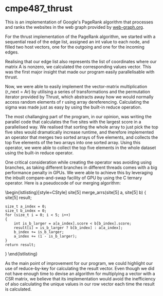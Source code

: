 # cmpe487_thrust

This is an implementation of Google's PageRank algorithm that processes and ranks the websites in the web graph provided by [web-graph.org](http://web-graph.org).

For the thrust implementation of the PageRank algorithm, we started with a sequential read of the edge list, assigned an int value to each node, and filled two host vectors, one for the outgoing and one for the incoming edges. 

Realising that our edge list also represents the list of coordinates where our matrix A is nonzero, we calculated the corresponding values vector. This was the first major insight that made our program easily parallelisable with thrust. 

Now, we were able to easily implement the vector-matrix multiplication (r\_next = Ar) by utilising a series of transformations and the permutation iterator provided by Thrust, which abstracts away how we would normally access random elements of r using array dereferencing. Calculating the sigma was made just as easy by using the built-in reduce operation. 

The most challanging part of the program, in our opinion, was writing the parallel code that calculates the five sites with the largest score in a parallelised way. We realised that sorting the whole array to just pick the top five sites would dramatically increase runtime, and therefore implemented an operator that merges two sorted arrays of five elements, and collects the top five elements of the two arrays into one sorted array. Using this operator, we were able to collect the top five elements in the whole dataset using the built-in reduce operator.

One critical consideration while creating the operator was avoiding using branches, as taking different branches in different threads comes with a big performance penalty in GPUs. We were able to achieve this by leveraging the inbuilt compare-and-swap facility of GPU by using the C ternary operator. Here is a pseudocode of our merging algorithm:

\begin{lstlisting}[style=CStyle]
site[5] merge_arrs(site[5] a, site[5] b)
{
    site[5] result;

    size_t a_index = 0;
    size_t b_index = 0;
    for (size_t i = 0; i < 5; i++)
    {
        int is_b_larger = a[a_index].score < b[b_index].score;
        result[i] = is_b_larger ? b[b_index] : a[a_index];
        b_index += is_b_larger;
        a_index += (1 - is_b_larger);
    }
    return result;
}
\end{lstlisting}

As the main point of improvement for our program, we could highlight our use of reduce-by-key for calculating the result vector. Even though we did not have enough time to devise an algorithm for multiplying a vector with a CSR matrix, we believe that its implementation would avoid the inefficiency of also calculating the unique values in our row vector each time the result is calculated.
